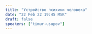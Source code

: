 ```yaml
---
title: "Устройство психики человека"
date: "22 Feb 22 19:45 MSK"
draft: false
speakers: ["timur-usupov"]
---
```

